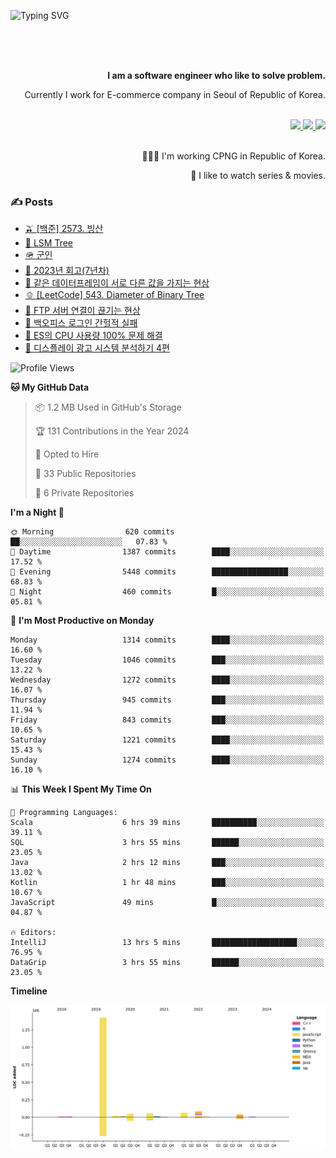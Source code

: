 ![Typing SVG](https://readme-typing-svg.herokuapp.com/?lines=Hello,+I'm+Changkwon+😎&height=150&width=1024&size=40&color=458588&background=282828&center=true&vCenter=true&multiline=false&duration=2000&pause=0)

<div align=right>
  <br/>
  <br/>  
  <br/>
  
  **I am a software engineer who like to solve problem.**<br/>
  
  Currently I work for E-commerce company in Seoul of Republic of Korea.<br/>
  <br/>

  <a href="https://www.linkedin.com/in/spearkkk/" target="_blank">
    <img src="https://img.shields.io/badge/LinkedIn-305D61.svg?&style=for-the-badge&logo=linkedin&logoColor=ffffff&labelColor=305D61&logoWidth=20"/>
  </a>
  <a href="http://spearkkk.dev/en/resume/" target="_blank">
    <img src="https://img.shields.io/badge/resume-305D61.svg?&style=for-the-badge&logo=ReadtheDocs&logoColor=ffffff&labelColor=305D61&logoWidth=20"/>
  </a>
  <a href="https://spearkkk.dev/" target="_blank">
    <img src="https://img.shields.io/badge/blog-305D61.svg?&style=for-the-badge&logo=ReadtheDocs&logoColor=ffffff&labelColor=305D61&logoWidth=20"/>
  </a>
  
  <br/>
  <br/>
  
  👨🏼‍💻 I'm working CPNG in Republic of Korea.
  <br/>
  
  🍿 I like to watch series & movies.
  <br/>

</div>
  
<div align=left>
  
  <div>
    
  ### ✍️ Posts
    
  </div>
  
  <!-- BLOGPOSTS:START -->
- [🫒 [백준] 2573. 빙산](https://spearkkk.dev/%EB%B0%B1%EC%A4%80-2573-%EB%B9%99%EC%82%B0)
- [🌽 LSM Tree](https://spearkkk.dev/lsm-tree)
- [🪖 군인](https://spearkkk.dev/soldier)
- [📝 2023년 회고(7년차)](https://spearkkk.dev/7%EB%85%84%EC%B0%A8-%ED%9A%8C%EA%B3%A0)
- [🍞 같은 데이터프레임이 서로 다른 값을 가지는 현상](https://spearkkk.dev/two-dataframe-have-another-value)
- [🫑 [LeetCode] 543. Diameter of Binary Tree](https://spearkkk.dev/leetcode-543-diameter-of-binary-tree)
- [🍂 FTP 서버 연결이 끊기는 현상](https://spearkkk.dev/ftp-server-connection-failure)
- [🍆 백오피스 로그인 간헐적 실패](https://spearkkk.dev/back-office-login-failure)
- [🧄 ES의 CPU 사용량 100% 문제 해결](https://spearkkk.dev/es-cpu-100-trouble-shooting)
- [🍈 디스플레이 광고 시스템 분석하기 4편](https://spearkkk.dev/display-advertising-system-analysis-4)
<!-- BLOGPOSTS:END -->

  
<!--START_SECTION:waka-->
![Profile Views](http://img.shields.io/badge/Profile%20Views-0-blue)

**🐱 My GitHub Data** 

> 📦 1.2 MB Used in GitHub's Storage 
 > 
> 🏆 131 Contributions in the Year 2024
 > 
> 💼 Opted to Hire
 > 
> 📜 33 Public Repositories 
 > 
> 🔑 6 Private Repositories 
 > 
**I'm a Night 🦉** 

```text
🌞 Morning                620 commits         ██░░░░░░░░░░░░░░░░░░░░░░░   07.83 % 
🌆 Daytime                1387 commits        ████░░░░░░░░░░░░░░░░░░░░░   17.52 % 
🌃 Evening                5448 commits        █████████████████░░░░░░░░   68.83 % 
🌙 Night                  460 commits         █░░░░░░░░░░░░░░░░░░░░░░░░   05.81 % 
```
📅 **I'm Most Productive on Monday** 

```text
Monday                   1314 commits        ████░░░░░░░░░░░░░░░░░░░░░   16.60 % 
Tuesday                  1046 commits        ███░░░░░░░░░░░░░░░░░░░░░░   13.22 % 
Wednesday                1272 commits        ████░░░░░░░░░░░░░░░░░░░░░   16.07 % 
Thursday                 945 commits         ███░░░░░░░░░░░░░░░░░░░░░░   11.94 % 
Friday                   843 commits         ███░░░░░░░░░░░░░░░░░░░░░░   10.65 % 
Saturday                 1221 commits        ████░░░░░░░░░░░░░░░░░░░░░   15.43 % 
Sunday                   1274 commits        ████░░░░░░░░░░░░░░░░░░░░░   16.10 % 
```


📊 **This Week I Spent My Time On** 

```text
💬 Programming Languages: 
Scala                    6 hrs 39 mins       ██████████░░░░░░░░░░░░░░░   39.11 % 
SQL                      3 hrs 55 mins       ██████░░░░░░░░░░░░░░░░░░░   23.05 % 
Java                     2 hrs 12 mins       ███░░░░░░░░░░░░░░░░░░░░░░   13.02 % 
Kotlin                   1 hr 48 mins        ███░░░░░░░░░░░░░░░░░░░░░░   10.67 % 
JavaScript               49 mins             █░░░░░░░░░░░░░░░░░░░░░░░░   04.87 % 

🔥 Editors: 
IntelliJ                 13 hrs 5 mins       ███████████████████░░░░░░   76.95 % 
DataGrip                 3 hrs 55 mins       ██████░░░░░░░░░░░░░░░░░░░   23.05 % 
```

**Timeline**

![Lines of Code chart](https://raw.githubusercontent.com/spearkkk/spearkkk/main/assets/bar_graph.png)


<!--END_SECTION:waka-->
</div>

